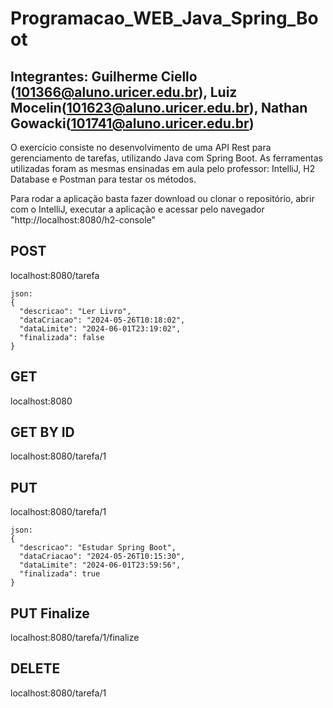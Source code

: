 # Programacao_WEB_Java_Spring_Boot

## Integrantes: Guilherme Ciello (101366@aluno.uricer.edu.br), Luiz Mocelin(101623@aluno.uricer.edu.br), Nathan Gowacki(101741@aluno.uricer.edu.br)

O exercício consiste no desenvolvimento de uma API Rest para gerenciamento de tarefas, utilizando Java com Spring Boot.
As ferramentas utilizadas foram as mesmas ensinadas em aula pelo professor: IntelliJ, H2 Database e Postman para testar os métodos.

Para rodar a aplicação basta fazer download ou clonar o repositório, abrir com o IntelliJ, executar a aplicação e acessar pelo navegador "http://localhost:8080/h2-console"

## POST
localhost:8080/tarefa
```
json: 
{
  "descricao": "Ler Livro",
  "dataCriacao": "2024-05-26T10:18:02",
  "dataLimite": "2024-06-01T23:19:02",
  "finalizada": false
}
```

## GET
localhost:8080

## GET BY ID
localhost:8080/tarefa/1

## PUT
localhost:8080/tarefa/1
```
json: 
{
  "descricao": "Estudar Spring Boot",
  "dataCriacao": "2024-05-26T10:15:30",
  "dataLimite": "2024-06-01T23:59:56",
  "finalizada": true
}
```
## PUT Finalize
localhost:8080/tarefa/1/finalize

## DELETE
localhost:8080/tarefa/1
